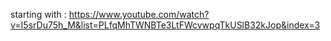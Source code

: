 starting with : https://www.youtube.com/watch?v=I5srDu75h_M&list=PLfqMhTWNBTe3LtFWcvwpqTkUSlB32kJop&index=3
